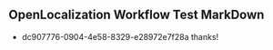 ## OpenLocalization Workflow Test MarkDown
* dc907776-0904-4e58-8329-e28972e7f28a thanks!

<!--HONumber=Jul16_HO2-->


